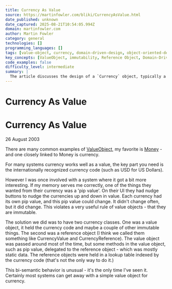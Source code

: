 ```yaml
---
title: Currency As Value
source: https://martinfowler.com/bliki/CurrencyAsValue.html
date_published: unknown
date_captured: 2025-08-21T10:54:05.994Z
domain: martinfowler.com
author: Martin Fowler
category: general
technologies: []
programming_languages: []
tags: [value-object, currency, domain-driven-design, object-oriented-design, immutability, design-patterns, object-modeling]
key_concepts: [ValueObject, immutability, Reference Object, Domain-Driven Design, bi-semantic behavior, object-modeling]
code_examples: false
difficulty_level: intermediate
summary: |
  The article discusses the design of a `Currency` object, typically a `ValueObject` due to its immutable nature. It presents a unique scenario where a `Currency` required a mutable 'pip value', which conflicted with the `ValueObject` principle of immutability. The solution involved a "bi-semantic" approach, using two classes: an immutable `ValueObject` for the currency code and a mutable `Reference Object` for changing attributes like the pip value. The `ValueObject` delegated calls for mutable data to the `Reference Object`, which was often static data held in a lookup table. The author notes this bi-semantic behavior is unusual but effective for specific complex requirements.
---
```

# Currency As Value

# Currency As Value

26 August 2003

There are many common examples of [ValueObject](/bliki/ValueObject.html), my favorite is [Money](/eaaCatalog/money.html) - and one closely linked to Money is currency.

For many systems currency works well as a value, the key part you need is the internationally recognized currency code (such as USD for US Dollars).

However I was once involved with a system where it got a bit more interesting. If my memory serves me correctly, one of the things they wanted from their currency was a 'pip value'. On their UI they had nudge buttons to nudge the currencies up and down in value. Each currency had its own pip value, and this pip value could change. It didn't change often, but it did change. This violates a very useful rule of value objects - that they are immutable.

The solution we did was to have two currency classes. One was a value object, it held the currency code and maybe a couple of other immutable things. The second was a reference object (I think we called them something like CurrencyValue and CurrencyReference). The value object was passed around most of the time, but some methods in the value object, such as pip value, delegated to the reference object - which was mostly static data. The reference objects were held in a lookup table indexed by the currency code (that's not the only way to do it.)

This bi-semantic behavior is unusual - it's the only time I've seen it. Certainly most systems can get away with a simple value object for currency.